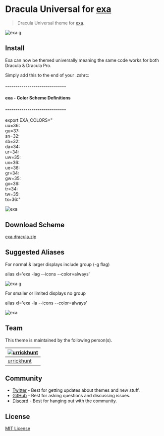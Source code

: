 # Dracula Universal for [exa](https://github.com/ogham/exa)

> Dracula Universal theme for [exa](https://github.com/ogham/exa).

![exa g](https://user-images.githubusercontent.com/96319944/235212395-a9deace5-7ea7-4683-b97f-0f8a05f3b481.png)

## Install

Exa can now be themed universally meaning the same code works for both Dracula & Dracula Pro. 

Simply add this to the end of your .zshrc:

#### ------------------------------
#### exa - Color Scheme Definitions
#### ------------------------------
export EXA_COLORS="\
uu=36:\
gu=37:\
sn=32:\
sb=32:\
da=34:\
ur=34:\
uw=35:\
ux=36:\
ue=36:\
gr=34:\
gw=35:\
gx=36:\
tr=34:\
tw=35:\
tx=36:"

![exa](https://user-images.githubusercontent.com/96319944/232595402-ef611d32-7ac3-41eb-a536-1816c9371c15.png)

## Download Scheme

[exa.dracula.zip](https://github.com/dracula/exa/files/11355370/exa.dracula.zip)

## Suggested Aliases

For normal & larger displays include group (-g flag)

alias xl='exa -lag --icons --color=always'

![exa g](https://user-images.githubusercontent.com/96319944/235212464-aa803aa4-ae9b-4cf6-81ae-7f82af486f05.png)

For smaller or limited displays no group 

alias xl='exa -la --icons --color=always'

![exa](https://user-images.githubusercontent.com/96319944/235212523-26847cdc-9200-4c31-a041-91da0bbabbb1.png)

## Team

This theme is maintained by the following person(s).

| [![urrickhunt](https://github.com/urrickhunt.png?size=100)](https://github.com/urrickhunt)|
| ----------------------------------------------------------------------------------------- |
| [urrickhunt](https://github.com/urrickhunt)                                               |

## Community

- [Twitter](https://twitter.com/draculatheme) - Best for getting updates about themes and new stuff.
- [GitHub](https://github.com/dracula/dracula-theme/discussions) - Best for asking questions and discussing issues.
- [Discord](https://draculatheme.com/discord-invite) - Best for hanging out with the community.

## License

[MIT License](./LICENSE)
